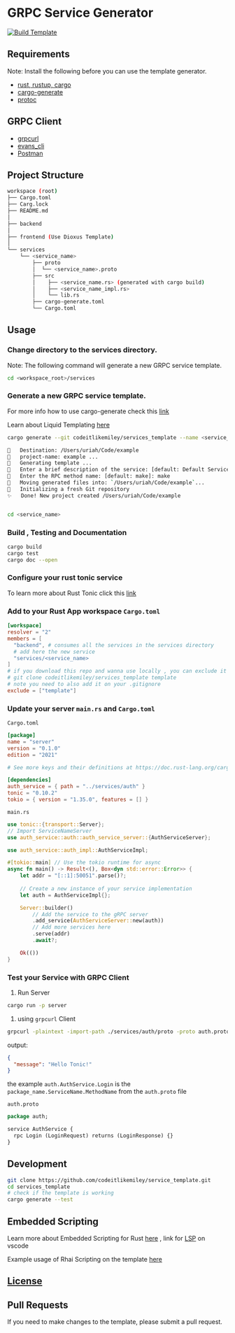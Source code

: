 # GRPC Service Generator

[![Build Template](https://github.com/codeitlikemiley/service_template/actions/workflows/build.yml/badge.svg)](https://github.com/codeitlikemiley/service_template/actions/workflows/build.yml)
## Requirements

Note: Install the following before you can use the template generator.

- [rust, rustup, cargo](https://www.rust-lang.org/tools/install)
- [cargo-generate](https://cargo-generate.github.io/cargo-generate/installation.html)
- [protoc](https://grpc.io/docs/protoc-installation/)

## GRPC Client

- [grpcurl](https://github.com/fullstorydev/grpcurl)
- [evans_cli](https://github.com/ktr0731/evans)
- [Postman](https://www.postman.com/downloads/)

## Project Structure

```sh
workspace (root)
├── Cargo.toml
├── Carg.lock
├── README.md
│
├── backend
│
├── frontend (Use Dioxus Template)
│
└── services
    └── <service_name>
        ├── proto
        │  └── <service_name>.proto
        ├── src
        │    ├── <service_name.rs> (generated with cargo build)
        │    ├── <service_name_impl.rs>
        │    └── lib.rs
        ├── cargo-generate.toml
        └── Cargo.toml

```

## Usage

### Change directory to the services directory.

Note: The following command will generate a new GRPC service template.

```bash
cd <workspace_root>/services
```
### Generate a new GRPC service template.

For more info how to use cargo-generate check this [link](https://cargo-generate.github.io/cargo-generate/usage.html)

Learn about Liquid Templating [here](https://shopify.github.io/liquid/)


```sh
cargo generate --git codeitlikemiley/services_template --name <service_name>

🔧   Destination: /Users/uriah/Code/example
🔧   project-name: example ...
🔧   Generating template ...
🤷   Enter a brief description of the service: [default: Default Service Description]: Default Service Description
🤷   Enter the RPC method name: [default: make]: make
🔧   Moving generated files into: `/Users/uriah/Code/example`...
🔧   Initializing a fresh Git repository
✨   Done! New project created /Users/uriah/Code/example


cd <service_name>

```

### Build , Testing and Documentation

```sh
cargo build
cargo test
cargo doc --open
```

### Configure your rust tonic service

To learn more about Rust Tonic click this [link](https://github.com/hyperium/tonic/blob/master/examples/helloworld-tutorial.md)

### Add to your Rust App workspace `Cargo.toml`

```toml
[workspace]
resolver = "2"
members = [
  "backend", # consumes all the services in the services directory
  # add here the new service
  "services/<service_name>
]
# if you download this repo and wanna use locally , you can exclude it on the workspace
# git clone codeitlikemiley/services_template template
# note you need to also add it on your .gitignore
exclude = ["template"]
```

### Update your server `main.rs` and `Cargo.toml`

`Cargo.toml`
```toml
[package]
name = "server"
version = "0.1.0"
edition = "2021"

# See more keys and their definitions at https://doc.rust-lang.org/cargo/reference/manifest.html

[dependencies]
auth_service = { path = "../services/auth" }
tonic = "0.10.2"
tokio = { version = "1.35.0", features = [] }
```

`main.rs`
```rust
use tonic::{transport::Server};
// Import ServiceNameServer
use auth_service::auth::auth_service_server::{AuthServiceServer};

use auth_service::auth_impl::AuthServiceImpl;

#[tokio::main] // Use the tokio runtime for async
async fn main() -> Result<(), Box<dyn std::error::Error>> {
    let addr = "[::1]:50051".parse()?;
    
    // Create a new instance of your service implementation
    let auth = AuthServiceImpl{};

    Server::builder()
        // Add the service to the gRPC server
        .add_service(AuthServiceServer::new(auth))
        // Add more services here
        .serve(addr)
        .await?;

    Ok(())
}
```

### Test your Service with GRPC Client

1. Run Server
```sh
cargo run -p server
```

1. using `grpcurl` Client

```sh
grpcurl -plaintext -import-path ./services/auth/proto -proto auth.proto -d '{"name": "Uriah"}' '[::1]:50051' auth.AuthService.Login
```

output:
```json
{
  "message": "Hello Tonic!"
}
```

the example `auth.AuthService.Login` is the `package_name.ServiceName.MethodName` from the `auth.proto` file

`auth.proto`
```protobuf
package auth;

service AuthService {
  rpc Login (LoginRequest) returns (LoginResponse) {}
}
```

## Development

```bash
git clone https://github.com/codeitlikemiley/service_template.git
cd services_template
# check if the template is working
cargo generate --test
```

## Embedded Scripting

Learn more about Embedded Scripting for Rust [here](https://rhai.rs/book/about/index.html) , link for [LSP](https://github.com/rhaiscript/lsp) on vscode

Example usage of Rhai Scripting on the template [here](https://cargo-generate.github.io/cargo-generate/templates/scripting.mini-example.html#Rhai-extensions)


## [License](LICENSE)

## Pull Requests

If you need to make changes to the template, please submit a pull request.
